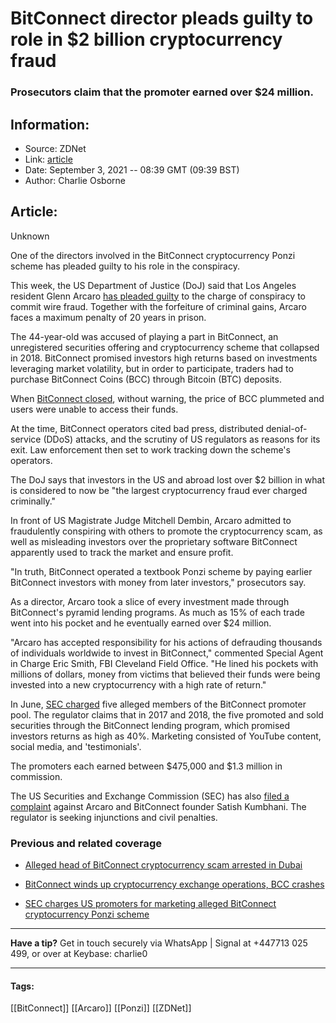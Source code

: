 # BitConnect director pleads guilty to role in $2 billion cryptocurrency fraud
### Prosecutors claim that the promoter earned over $24 million.

## Information:
+ Source: ZDNet
+ Link: [article](https://www.zdnet.com/article/bitconnect-director-pleads-guilty-to-cryptocurrency-fraud/)
+ Date: September 3, 2021 -- 08:39 GMT (09:39 BST)
+ Author: Charlie Osborne


## Article:
Unknown

One of the directors involved in the BitConnect cryptocurrency Ponzi scheme has pleaded guilty to his role in the conspiracy.


This week, the US Department of Justice (DoJ) said that Los Angeles resident Glenn Arcaro [has pleaded guilty](https://www.justice.gov/usao-sdca/pr/director-and-promoter-bitconnect-pleads-guilty-global-2-billion-cryptocurrency-scheme) to the charge of conspiracy to commit wire fraud. Together with the forfeiture of criminal gains, Arcaro faces a maximum penalty of 20 years in prison.

The 44-year-old was accused of playing a part in BitConnect, an unregistered securities offering and cryptocurrency scheme that collapsed in 2018. BitConnect promised investors high returns based on investments leveraging market volatility, but in order to participate, traders had to purchase BitConnect Coins (BCC) through Bitcoin (BTC) deposits.  

When [BitConnect closed](https://www.zdnet.com/article/bitconnect-winds-up-cryptocurrency-exchange-operations/), without warning, the price of BCC plummeted and users were unable to access their funds.  

At the time, BitConnect operators cited bad press, distributed denial-of-service (DDoS) attacks, and the scrutiny of US regulators as reasons for its exit. Law enforcement then set to work tracking down the scheme's operators.

The DoJ says that investors in the US and abroad lost over $2 billion in what is considered to now be "the largest cryptocurrency fraud ever charged criminally." 

In front of US Magistrate Judge Mitchell Dembin, Arcaro admitted to fraudulently conspiring with others to promote the cryptocurrency scam, as well as misleading investors over the proprietary software BitConnect apparently used to track the market and ensure profit. 






"In truth, BitConnect operated a textbook Ponzi scheme by paying earlier BitConnect investors with money from later investors," prosecutors say. 

As a director, Arcaro took a slice of every investment made through BitConnect's pyramid lending programs. As much as 15% of each trade went into his pocket and he eventually earned over $24 million. 

"Arcaro has accepted responsibility for his actions of defrauding thousands of individuals worldwide to invest in BitConnect," commented Special Agent in Charge Eric Smith, FBI Cleveland Field Office. "He lined his pockets with millions of dollars, money from victims that believed their funds were being invested into a new cryptocurrency with a high rate of return." 

In June, [SEC charged](https://www.zdnet.com/article/sec-charges-us-promoters-of-bitconnect-over-marketing-of-alleged-cryptocurrency-scam/) five alleged members of the BitConnect promoter pool. The regulator claims that in 2017 and 2018, the five promoted and sold securities through the BitConnect lending program, which promised investors returns as high as 40%. Marketing consisted of YouTube content, social media, and 'testimonials'. 

The promoters each earned between $475,000 and $1.3 million in commission.  

The US Securities and Exchange Commission (SEC) has also [filed a complaint](https://www.sec.gov/news/press-release/2021-172) against Arcaro and BitConnect founder Satish Kumbhani. The regulator is seeking injunctions and civil penalties. 

###  Previous and related coverage

* [Alleged head of BitConnect cryptocurrency scam arrested in Dubai](https://www.zdnet.com/article/alleged-bitconnect-head-arrested-in-dubai/)  

* [BitConnect winds up cryptocurrency exchange operations, BCC crashes](https://www.zdnet.com/article/bitconnect-winds-up-cryptocurrency-exchange-operations/)  

* [SEC charges US promoters for marketing alleged BitConnect cryptocurrency Ponzi scheme](https://www.zdnet.com/article/sec-charges-us-promoters-of-bitconnect-over-marketing-of-alleged-cryptocurrency-scam/)  




---

**Have a tip?** Get in touch securely via WhatsApp | Signal at +447713 025 499, or over at Keybase: charlie0



---





#### Tags:
[[BitConnect]] [[Arcaro]] [[Ponzi]] [[ZDNet]]
